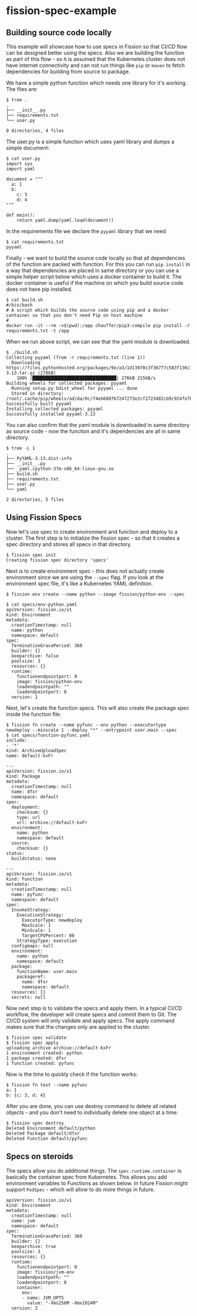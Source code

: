 # fission-spec-example

## Building source code locally

This example will showcase how to use specs in Fission so that CI/CD flow can be designed better using the specs. Also we are building the function as part of this flow - so it is assumed that the Kubernetes cluster does not have internet connectivity and can not run things like `pip` or `maven` to fetch dependencies for building from source to package.

We have a simple python function which needs one library for it's working. The files are:

```
$ tree .
.
├── __init__.py
├── requirements.txt
└── user.py

0 directories, 4 files
```

The user.py is a simple function which uses yaml library and dumps a simple document:

```
$ cat user.py 
import sys
import yaml

document = """
  a: 1
  b:
    c: 3
    d: 4
"""

def main():
    return yaml.dump(yaml.load(document))
```
In the requirements file we declare the `pyyaml` library that we need

```
$ cat requirements.txt 
pyyaml
```

Finally - we want to build the source code locally so that all dependencies of the function are packed with function. For this you can run `pip install` in a way that dependencies are placed in same directory or you can use a simple helper script below which uses a docker container to build it. The docker container is useful if the machine on which you build source code does not have pip installed.

```
$ cat build.sh 
#/bin/bash
# A script which builds the source code using pip and a docker container so that you don't need Pip on host machine
#
docker run -it --rm -v$(pwd):/app chauffer/pip3-compile pip install -r requirements.txt -t /app
```

When we run above script, we can see that the yaml module is downloaded.

```
$ ./build.sh
Collecting pyyaml (from -r requirements.txt (line 1))
  Downloading https://files.pythonhosted.org/packages/9e/a3/1d13970c3f36777c583f136c136f804d70f500168edc1edea6daa7200769/PyYAML-3.13.tar.gz (270kB)
    100% |████████████████████████████████| 276kB 215kB/s 
Building wheels for collected packages: pyyaml
  Running setup.py bdist_wheel for pyyaml ... done
  Stored in directory: /root/.cache/pip/wheels/ad/da/0c/74eb680767247273e2cf2723482cb9c924fe70af57c334513f
Successfully built pyyaml
Installing collected packages: pyyaml
Successfully installed pyyaml-3.13

```

You can also confirm that the yaml module is downloaded in same directory as source code - now the function and it's dependencies are all in same directory.

```
$ tree -L 1
.
├── PyYAML-3.13.dist-info
├── __init__.py
├── _yaml.cpython-37m-x86_64-linux-gnu.so
├── build.sh
├── requirements.txt
├── user.py
└── yaml

2 directories, 5 files
```

## Using Fission Specs

Now let's use spec to create environment and function and deploy to a cluster. The first step is to initialize the fission spec - so that it creates a spec directory and stores all specs in that directory.

```
$ fission spec init
Creating fission spec directory 'specs'
```

Next is to create environment spec - this does not actually create environment since we are using the `--spec` flag. If you look at the environment spec file, it's like a Kubernetes YAML definition. 

```
$ fission env create --name python --image fission/python-env --spec

$ cat specs/env-python.yaml 
apiVersion: fission.io/v1
kind: Environment
metadata:
  creationTimestamp: null
  name: python
  namespace: default
spec:
  TerminationGracePeriod: 360
  builder: {}
  keeparchive: false
  poolsize: 3
  resources: {}
  runtime:
    functionendpointport: 0
    image: fission/python-env
    loadendpointpath: ""
    loadendpointport: 0
  version: 1
```
Next, let's create the function specs. This will also create the package spec inside the function file.

```
$ fission fn create --name pyfunc --env python --executortype newdeploy --minscale 1 --deploy "*" --entrypoint user.main --spec
$ cat specs/function-pyfunc.yaml 
include:
- '*'
kind: ArchiveUploadSpec
name: default-kxFr

---
apiVersion: fission.io/v1
kind: Package
metadata:
  creationTimestamp: null
  name: dfxr
  namespace: default
spec:
  deployment:
    checksum: {}
    type: url
    url: archive://default-kxFr
  environment:
    name: python
    namespace: default
  source:
    checksum: {}
status:
  buildstatus: none

---
apiVersion: fission.io/v1
kind: Function
metadata:
  creationTimestamp: null
  name: pyfunc
  namespace: default
spec:
  InvokeStrategy:
    ExecutionStrategy:
      ExecutorType: newdeploy
      MaxScale: 1
      MinScale: 1
      TargetCPUPercent: 80
    StrategyType: execution
  configmaps: null
  environment:
    name: python
    namespace: default
  package:
    functionName: user.main
    packageref:
      name: dfxr
      namespace: default
  resources: {}
  secrets: null
```

Now next step is to validate the specs and apply them. In a typical CI/CD workflow, the developer will create specs and commit them to Git. The CI/CD system will only validate and apply specs. The apply command makes sure that the changes only are applied to the cluster.


```
$ fission spec validate
$ fission spec apply
uploading archive archive://default-kxFr
1 environment created: python
1 package created: dfxr
1 function created: pyfunc
```

Now is the time to quickly check if the function works:

```
$ fission fn test --name pyfunc
a: 1
b: {c: 3, d: 4}
```

After you are done, you can use destroy command to delete all related objects - and you don't need to individually delete one object at a time:

```
$ fission spec destroy
Deleted Environment default/python
Deleted Package default/dfxr
Deleted Function default/pyfunc
```

## Specs on steroids

The specs allow you do additional things. The `spec.runtime.container` is basically the container spec from Kubernetes. This allows you add environment variables to Functions as shown below. In future Fission might support `PodSpec` - which will allow to do more things in future.

```
apiVersion: fission.io/v1
kind: Environment
metadata:
  creationTimestamp: null
  name: jvm
  namespace: default
spec:
  TerminationGracePeriod: 360
  builder: {}
  keeparchive: true
  poolsize: 3
  resources: {}
  runtime:
    functionendpointport: 0
    image: fission/jvm-env
    loadendpointpath: ""
    loadendpointport: 0
    container:
      env:
      - name: JVM_OPTS
        value: "-Xms256M -Xmx1024M"
  version: 2
```

